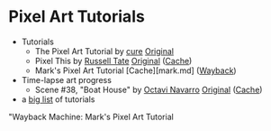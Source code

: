 Pixel Art Tutorials
===
- Tutorials
  - The Pixel Art Tutorial by [cure][logan tanner] [Original][cure's tutorial]
  - Pixel This by [Russell Tate][] [Original][pixel this] ([Cache](pixelthis.md))
  - Mark's Pixel Art Tutorial [Cache][mark.md] ([Wayback][mark's tutorial])
- Time-lapse art progress
  - Scene #38, "Boat House" by [Octavi Navarro][] [Original][scene 38] ([Cache](scene39.md))
- a [big list](http://www.pixelprospector.com/the-big-list-of-pixel-art-tutorials/) of tutorials

[russell tate]: http://www.istockphoto.com/RUSSELLTATEdotCOM "Russell Tate"
[logan tanner]: http://www.logantannerart.com/ "Logan Tanner"
[octavi navarro]: http://pixelshuh.com "Pixels Huh"

[pixel this]: http://ihaveanidea.org/articles/2011/10/07/pixel-this-how-to-draw-with-pixels/
    "Pixel This: How to Draw with Pixels"
[scene 38]: http://pixelshuh.tumblr.com/post/158506179429/scene-38-the-boathouse-pixel-art-illustrations
    "Scene #38, 'Boat House'"
[cure's tutorial]: http://pixeljoint.com/forum/forum_posts.asp?TID=11299
    "The Pixel Art Tutorial"
[mark's tutorial]: http://web.archive.org/web/20131114195509/http://www.natomic.com/hosted/marks/mpat/
    "Wayback Machine: Mark's Pixel Art Tutorial
